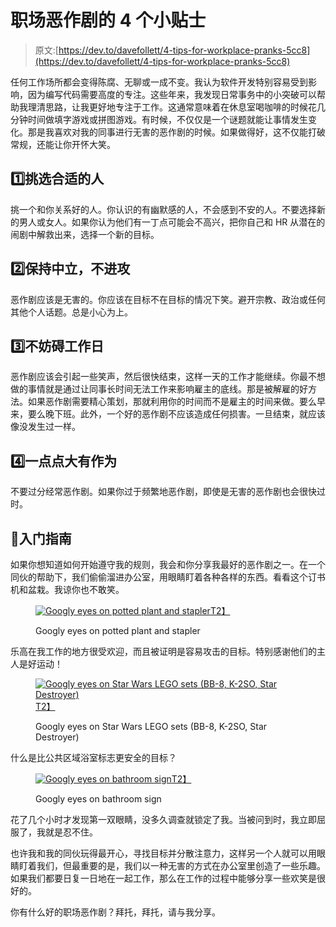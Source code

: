 # 职场恶作剧的 4 个小贴士

> 原文:[https://dev.to/davefollett/4-tips-for-workplace-pranks-5cc8](https://dev.to/davefollett/4-tips-for-workplace-pranks-5cc8)

任何工作场所都会变得陈腐、无聊或一成不变。我认为软件开发特别容易受到影响，因为编写代码需要高度的专注。这些年来，我发现日常事务中的小突破可以帮助我理清思路，让我更好地专注于工作。这通常意味着在休息室喝咖啡的时候花几分钟时间做填字游戏或拼图游戏。有时候，不仅仅是一个谜题就能让事情发生变化。那是我喜欢对我的同事进行无害的恶作剧的时候。如果做得好，这不仅能打破常规，还能让你开怀大笑。

## [](#pick-the-right-person)1️⃣挑选合适的人

挑一个和你关系好的人。你认识的有幽默感的人，不会感到不安的人。不要选择新的男人或女人。如果你认为他们有一丁点可能会不高兴，把你自己和 HR 从潜在的闹剧中解救出来，选择一个新的目标。

## [](#be-neutral-and-nonoffensive)2️⃣保持中立，不进攻

恶作剧应该是无害的。你应该在目标不在目标的情况下笑。避开宗教、政治或任何其他个人话题。总是小心为上。

## [](#dont-interfere-with-the-work-day)3️⃣不妨碍工作日

恶作剧应该会引起一些笑声，然后很快结束，这样一天的工作才能继续。你最不想做的事情就是通过让同事长时间无法工作来影响雇主的底线。那是被解雇的好方法。如果恶作剧需要精心策划，那就利用你的时间而不是雇主的时间来做。要么早来，要么晚下班。此外，一个好的恶作剧不应该造成任何损害。一旦结束，就应该像没发生过一样。

## [](#a-little-goes-a-long-way)4️⃣一点点大有作为

不要过分经常恶作剧。如果你过于频繁地恶作剧，即使是无害的恶作剧也会很快过时。

## [](#getting-started)👀入门指南

如果你想知道如何开始遵守我的规则，我会和你分享我最好的恶作剧之一。在一个同伙的帮助下，我们偷偷溜进办公室，用眼睛盯着各种各样的东西。看看这个订书机和盆栽。我谅你也不敢笑。

<figure>

[![Googly eyes on potted plant and stapler](../Images/7aae7a7f6e4bb6d0a27c7b80274172a2.png)T2】](https://res.cloudinary.com/practicaldev/image/fetch/s--fBSh62Gh--/c_limit%2Cf_auto%2Cfl_progressive%2Cq_auto%2Cw_880/https://davefollett.io/2019/03/19/4-tips-for-workplace-pranks/potted-plant-stapler.jpg)

<figcaption>Googly eyes on potted plant and stapler</figcaption>

</figure>

乐高在我工作的地方很受欢迎，而且被证明是容易攻击的目标。特别感谢他们的主人是好运动！

<figure>

[![Googly eyes on Star Wars LEGO sets (BB-8, K-2SO, Star Destroyer)](../Images/aeec6783a4efe373b94feacfe6d6d92f.png)T2】](https://res.cloudinary.com/practicaldev/image/fetch/s--NdR7Db5K--/c_limit%2Cf_auto%2Cfl_progressive%2Cq_auto%2Cw_880/https://davefollett.io/2019/03/19/4-tips-for-workplace-pranks/bb8-k2s0-star-destroyer.jpg)

<figcaption>Googly eyes on Star Wars LEGO sets (BB-8, K-2SO, Star Destroyer)</figcaption>

</figure>

什么是比公共区域浴室标志更安全的目标？

<figure>

[![Googly eyes on bathroom sign](../Images/10de6d6a63f4179465284757dd3625a3.png)T2】](https://res.cloudinary.com/practicaldev/image/fetch/s--hD2PnmIg--/c_limit%2Cf_auto%2Cfl_progressive%2Cq_auto%2Cw_880/https://davefollett.io/2019/03/19/4-tips-for-workplace-pranks/bathroom-sign.jpg)

<figcaption>Googly eyes on bathroom sign</figcaption>

</figure>

花了几个小时才发现第一双眼睛，没多久调查就锁定了我。当被问到时，我立即屈服了，我就是忍不住。

也许我和我的同伙玩得最开心，寻找目标并分散注意力，这样另一个人就可以用眼睛盯着我们，但最重要的是，我们以一种无害的方式在办公室里创造了一些乐趣。如果我们都要日复一日地在一起工作，那么在工作的过程中能够分享一些欢笑是很好的。

你有什么好的职场恶作剧？拜托，拜托，请与我分享。